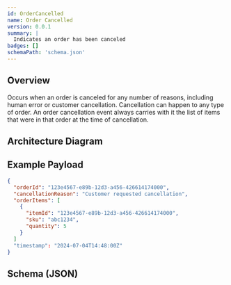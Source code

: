 ```yaml
---
id: OrderCancelled
name: Order Cancelled
version: 0.0.1
summary: |
  Indicates an order has been canceled
badges: []    
schemaPath: 'schema.json'
---
```


## Overview
Occurs when an order is canceled for any number of reasons, including human error or customer cancellation. Cancellation can happen to any type of order. An order cancellation event always carries with it the list of items that were in that order at the time of cancellation.

## Architecture Diagram

<NodeGraph />

## Example Payload

```json title="Example payload"
{
  "orderId": "123e4567-e89b-12d3-a456-426614174000",
  "cancellationReason": "Customer requested cancellation",
  "orderItems": [
    {
      "itemId": "123e4567-e89b-12d3-a456-426614174000",
      "sku": "abc1234",
      "quantity": 5
    }
  ]
  "timestamp": "2024-07-04T14:48:00Z"
}

```

## Schema (JSON)

<SchemaViewer title="" file="schema.json"/>